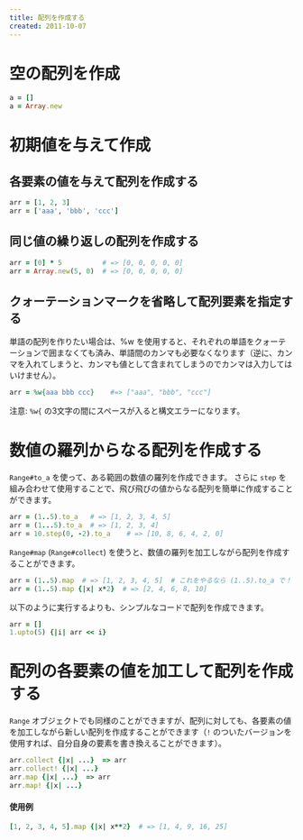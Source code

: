 ```yaml
---
title: 配列を作成する
created: 2011-10-07
---
```


空の配列を作成
====
```ruby
a = []
a = Array.new
```

初期値を与えて作成
====

各要素の値を与えて配列を作成する
----
```ruby
arr = [1, 2, 3]
arr = ['aaa', 'bbb', 'ccc']
```

同じ値の繰り返しの配列を作成する
----
```ruby
arr = [0] * 5          # => [0, 0, 0, 0, 0]
arr = Array.new(5, 0)  # => [0, 0, 0, 0, 0]
```

クォーテーションマークを省略して配列要素を指定する
----
単語の配列を作りたい場合は、%w を使用すると、それぞれの単語をクォーテーションで囲まなくても済み、単語間のカンマも必要なくなります（逆に、カンマを入れてしまうと、カンマも値として含まれてしまうのでカンマは入力してはいけません）。

```ruby
arr = %w{aaa bbb ccc}    #=> ["aaa", "bbb", "ccc"]
```

注意: `%w{` の3文字の間にスペースが入ると構文エラーになります。


数値の羅列からなる配列を作成する
====
`Range#to_a` を使って、ある範囲の数値の羅列を作成できます。
さらに `step` を組み合わせて使用することで、飛び飛びの値からなる配列を簡単に作成することができます。

```ruby
arr = (1..5).to_a   # => [1, 2, 3, 4, 5]
arr = (1...5).to_a  # => [1, 2, 3, 4]
arr = 10.step(0, -2).to_a    # => [10, 8, 6, 4, 2, 0]
```

`Range#map` (`Range#collect`) を使うと、数値の羅列を加工しながら配列を作成することができます。

```ruby
arr = (1..5).map  # => [1, 2, 3, 4, 5]  # これをやるなら (1..5).to_a で！
arr = (1..5).map {|x| x*2}  # => [2, 4, 6, 8, 10]
```

以下のように実行するよりも、シンプルなコードで配列を作成できます。

```ruby
arr = []
1.upto(5) {|i| arr << i}
```

配列の各要素の値を加工して配列を作成する
====

`Range` オブジェクトでも同様のことができますが、配列に対しても、各要素の値を加工しながら新しい配列を作成することができます（`!` のついたバージョンを使用すれば、自分自身の要素を書き換えることができます）。

```ruby
arr.collect {|x| ...}  => arr
arr.collect! {|x| ...}
arr.map {|x| ...}  => arr
arr.map! {|x| ...}
```

#### 使用例
```ruby
[1, 2, 3, 4, 5].map {|x| x**2}  # => [1, 4, 9, 16, 25]
```

